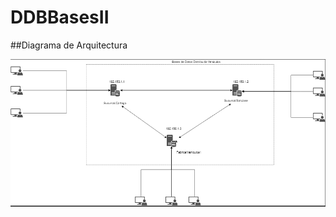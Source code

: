 # DDBBasesII

##Diagrama de Arquitectura

![alt text](https://github.com/r0b78/DDBBasesII/blob/master/DDB2.PNG)
